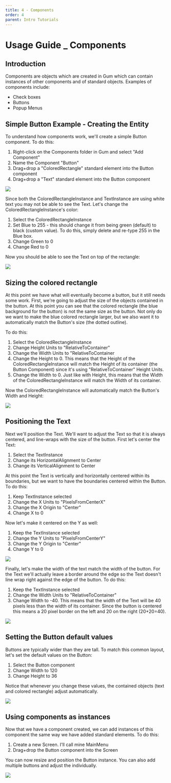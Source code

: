 ```yaml
---
title: 4 - Components
order: 4
parent: Intro Tutorials
---
```


# Usage Guide \_ Components

## Introduction

Components are objects which are created in Gum which can contain instances of other components and of standard objects. Examples of components include:

* Check boxes
* Buttons
* Popup Menus

## Simple Button Example - Creating the Entity

To understand how components work, we'll create a simple Button component. To do this:

1. Right-click on the Components folder in Gum and select "Add Component"
2. Name the Component "Button"
3. Drag+drop a "ColoredRectangle" standard element into the Button component
4. Drag+drop a "Text" standard element into the Button component

![](../.gitbook/assets/GumButton1.PNG)

Since both the ColoredRectangleInstance and TextInstance are using white text you may not be able to see the Text. Let's change the ColoredRectangleInstance's color:

1. Select the ColoredRectangleInstance
2. Set Blue to 255 - this should change it from being green \(default\) to black \(custom value\).  To do this, simply delete and re-type 255 in the Blue box.
3. Change Green to 0
4. Change Red to 0

Now you should be able to see the Text on top of the rectangle:

![](../.gitbook/assets/GumWhiteTextBlueRect.PNG)

## Sizing the colored rectangle

At this point we have what will eventually become a button, but it still needs some work. First, we're going to adjust the size of the objects contained in the button. At this point you can see that the colored rectangle \(the blue background for the button\) is not the same size as the button. Not only do we want to make the blue colored rectangle larger, but we also want it to automatically match the Button's size \(the dotted outline\).

To do this:

1. Select the ColoredRectangleInstance
2. Change Height Units to "RelativeToContainer"
3. Change the Width Units to "RelativeToContainer
4. Change the Height to 0.  This means that the Height of the ColoredRectangleInstance will match the Height of its container \(the Button Component\) since it's using "RelativeToContainer" Height Units.
5. Change the Width to 0.  Just like with Height, this means that the Width of the ColoredRectangleInstance will match the Width of its container.

Now the ColoredRectangleInstance will automatically match the Button's Width and Height:

![](../.gitbook/assets/GumRelativeToContainerWidthHeight.PNG)

## Positioning the Text

Next we'll position the Text. We'll want to adjust the Text so that it is always centered, and line-wraps with the size of the button. First let's center the Text:

1. Select the TextInstance
2. Change its HorizontalAlignment to Center
3. Change its VerticalAlignment to Center

At this point the Text is vertically and horizontally centered within its boundaries, but we want to have the boundaries centered within the Button. To do this:

1. Keep TextInstance selected
2. Change the X Units to "PixelsFromCenterX"
3. Change the X Origin to "Center"
4. Change X to 0

Now let's make it centered on the Y as well:

1. Keep the TextInstance selected
2. Change the Y Units to "PixelsFromCenterY"
3. Change the Y Origin to "Center"
4. Change Y to 0

![](../.gitbook/assets/GumCenteredTextInButton.PNG)

Finally, let's make the width of the text match the width of the button. For the Text we'll actually leave a border around the edge so the Text doesn't line wrap right against the edge of the button. To do this:

1. Keep the TextInstance selected
2. Change the Width Units to "RelativeToContainer"
3. Change Width to -40.  This means that the width of the Text will be 40 pixels less than the width of its container.  Since the button is centered this means a 20 pixel border on the left and 20 on the right \(20+20=40\).

![](../.gitbook/assets/GumBorderedText.PNG)

## Setting the Button default values

Buttons are typically wider than they are tall. To match this common layout, let's set the default values on the Button:

1. Select the Button component
2. Change Width to 120
3. Change Height to 36

Notice that whenever you change these values, the contained objects \(text and colored rectangle\) adjust automatically.

![](../.gitbook/assets/GumButtonResized.PNG)

## Using components as instances

Now that we have a component created, we can add instances of this component the same way we have added standard elements. To do this:

1. Create a new Screen.  I'll call mine MainMenu
2. Drag+drop the Button component into the Screen

You can now resize and position the Button instance. You can also add multiple buttons and adjust the individually.

![](../.gitbook/assets/GumMultipleButtonInstances.PNG)

